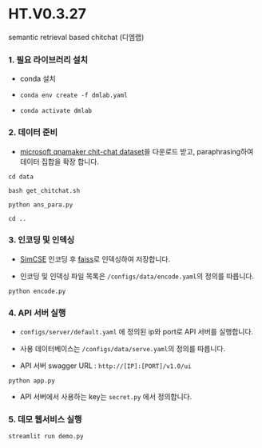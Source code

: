 # HT.V0.3.27

semantic retrieval based chitchat (디엠랩)


### 1. 필요 라이브러리 설치

- conda 설치

- `conda env create -f dmlab.yaml`

- `conda activate dmlab`

### 2. 데이터 준비

- [microsoft qnamaker chit-chat dataset](https://github.com/microsoft/botframework-cli/blob/main/packages/qnamaker/docs/chit-chat-dataset.md)을 다운로드 받고, paraphrasing하여 데이터 집합을 확장 합니다.

`cd data`

`bash get_chitchat.sh`

`python ans_para.py`

`cd ..`

### 3. 인코딩 및 인덱싱

- [SimCSE](https://github.com/princeton-nlp/SimCSE) 인코딩 후 [faiss](https://faiss.ai/)로 인덱싱하여 저장합니다.

- 인코딩 및 인덱싱 파일 목록은 `/configs/data/encode.yaml`의 정의를 따릅니다.

`python encode.py`

### 4. API 서버 실행

- `configs/server/default.yaml` 에 정의된 ip와 port로 API 서버를 실행합니다.

- 사용 데이터베이스는 `/configs/data/serve.yaml`의 정의를 따릅니다.

- API 서버 swagger URL : `http://[IP]:[PORT]/v1.0/ui`

`python app.py`

- API 서버에서 사용하는 key는 `secret.py` 에서 정의합니다.

### 5. 데모 웹서비스 실행

`streamlit run demo.py`